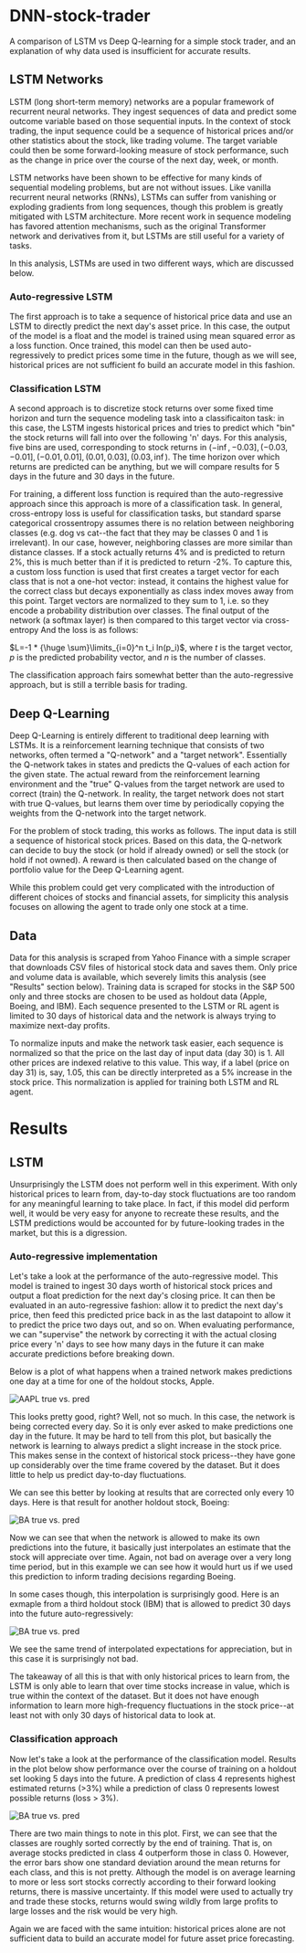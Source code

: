 # DNN-stock-trader
A comparison of LSTM vs Deep Q-learning for a simple stock trader, and an
explanation of why data used is insufficient for accurate results.

## LSTM Networks
LSTM (long short-term memory) networks are a popular framework of recurrent
neural networks. They ingest sequences of data and predict some outcome variable
based on those sequential inputs. In the context of stock trading, the input
sequence could be a sequence of historical prices and/or other statistics about
the stock, like trading volume. The target variable could then be some
forward-looking measure of stock performance, such as the change in price over
the course of the next day, week, or month.

LSTM networks have been shown to be effective for many kinds of sequential
modeling problems, but are not without issues. Like vanilla recurrent neural
networks (RNNs), LSTMs can suffer from vanishing or exploding gradients from
long sequences, though this problem is greatly mitigated with LSTM architecture.
More recent work in sequence modeling has favored attention mechanisms, such as
the original Transformer network and derivatives from it, but LSTMs are still
useful for a variety of tasks.

In this analysis, LSTMs are used in two different ways, which are discussed below.

### Auto-regressive LSTM 

The first approach is to take a
sequence of historical price data and use an LSTM to directly predict the next
day's asset price. In this case, the output of the model is a float and the model is trained using mean squared error as a loss function. Once trained, this model can then be used auto-regressively to predict
prices some time in the future, though as we will see, historical prices are
not sufficient fo build an accurate model in this fashion.

### Classification LSTM

A second approach is to discretize stock returns over some fixed time horizon
and turn the sequence modeling task into a classificaiton task: in this case,
the LSTM ingests historical prices and tries to predict which "bin" the stock
returns will fall into over the following 'n' days. For this analysis, five bins are used, corresponding to stock returns in $(-\inf, -0.03],(-0.03,-0.01],(-0.01,0.01],(0.01,0.03],(0.03,\inf)$. The time horizon over which returns are predicted can be anything, but we will compare results for 5 days in the future and 30 days in the future. 

For training, a different loss function is required than the auto-regressive
approach since this approach is more of a classification task. In general,
cross-entropy loss is useful for classification tasks, but standard sparse
categorical crossentropy assumes there is no relation between neighboring
classes (e.g. dog vs cat--the fact that they may be classes 0 and 1 is irrelevant).
In our case, however, neighboring classes are more similar than distance classes.
If a stock actually returns 4% and is predicted to return 2%, this is much better
than if it is predicted to return -2%. To capture this, a custom loss function is
used that first creates a target vector for each class that is not a one-hot
vector: instead, it contains the highest value for the correct class but decays
exponentially as class index moves away from this point. Target vectors are
normalized to they sum to 1, i.e. so they encode a probability distribution over
classes. The final output of the network (a softmax layer) is then compared to
this target vector via cross-entropy And the loss is as follows:

$L=-1 *  {\huge \sum}\limits_{i=0}^n t_i ln(p_i)$, where $t$ is the target vector, $p$ is
the predicted probability vector, and $n$ is the number of classes.

The classification approach fairs somewhat
better than the auto-regressive approach, but is still a terrible basis for
trading.

## Deep Q-Learning
Deep Q-Learning is entirely different to traditional deep learning with LSTMs.
It is a reinforcement learning technique that consists of two networks, often
termed a "Q-network" and a "target network". Essentially the Q-network takes in
states and predicts the Q-values of each action for the given state. The actual
reward from the reinforcement learning environment and the "true" Q-values from
the target network are used to correct (train) the Q-network. In reality, the
target network does not start with true Q-values, but learns them over time by
periodically copying the weights from the Q-network into the target network.

For the problem of stock trading, this works as follows. The input data is still
a sequence of historical stock prices. Based on this data, the Q-network can
decide to buy the stock (or hold if already owned) or sell the stock (or hold
if not owned). A reward is then calculated based on the change of portfolio
value for the Deep Q-Learning agent. 

While this problem could get very complicated with the introduction of different
choices of stocks and financial assets, for simplicity this analysis focuses on
allowing the agent to trade only one stock at a time.

## Data
Data for this analysis is scraped from Yahoo Finance with a simple scraper that
downloads CSV files of historical stock data and saves them. Only price and
volume data is available, which severely limits this analysis (see "Results"
section below). Training data is scraped for stocks in the S&P 500 only and
three stocks are chosen to be used as holdout data (Apple, Boeing, and IBM).
Each sequence presented to the LSTM or RL agent is limited to 30 days of
historical data and the network is always trying to maximize next-day profits.

To normalize inputs and make the network task easier, each sequence is normalized
so that the price on the last day of input data (day 30) is 1. All other prices
are indexed relative to this value. This way, if a label (price on day 31) is,
say, 1.05, this can be directly interpreted as a 5% increase in the stock price.
This normalization is applied for training both LSTM and RL agent.

# Results

## LSTM

Unsurprisingly the LSTM does not perform well in this experiment. With only
historical prices to learn from, day-to-day stock fluctuations are too random
for any meaningful learning to take place. In fact, if this model did perform
well, it would be very easy for anyone to recreate these results, and the
LSTM predictions would be accounted for by future-looking trades in the
market, but this is a digression.

### Auto-regressive implementation

Let's take a look at the performance of the auto-regressive model. This model is
trained to ingest 30 days worth of historical stock prices and output a float
prediction for the next day's closing price. It can then be evaluated in an
auto-regressive fashion: allow it to predict the next day's price, then feed
this predicted price back in as the last datapoint to allow it to predict the
price two days out, and so on. When evaluating performance, we can "supervise"
the network by correcting it with the actual closing price every 'n' days to see
how many days in the future it can make accurate predictions before breaking down.

Below is a plot of what happens when a trained network makes predictions one day
at a time for one of the holdout stocks, Apple.

![AAPL true vs. pred](https://github.com/rileypsmith/DNN-stock-trader/blob/main/plots/auto-regressive_LSTM/EPOCH005_AAPL_01.png)

This looks pretty good, right? Well, not so much. In this case, the network is
being corrected every day. So it is only ever asked to make predictions one day
in the future. It may be hard to tell from this plot, but basically the network
is learning to always predict a slight increase in the stock price. This makes
sense in the context of historical stock pricess--they have gone up considerably
over the time frame covered by the dataset. But it does little to help us
predict day-to-day fluctuations.

We can see this better by looking at results that are corrected only every 10
days. Here is that result for another holdout stock, Boeing:

![BA true vs. pred](https://github.com/rileypsmith/DNN-stock-trader/blob/main/plots/auto-regressive_LSTM/EPOCH005_BA_10.png)

Now we can see that when the network is allowed to make its own predictions into
the future, it basically just interpolates an estimate that the stock will
appreciate over time. Again, not bad on average over a very long time period, 
but in this example we can see how it would hurt us if we used this prediction
to inform trading decisions regarding Boeing.

In some cases though, this interpolation is surprisingly good. Here is an exmaple
from a third holdout stock (IBM) that is allowed to predict 30 days into the
future auto-regressively:

![BA true vs. pred](https://github.com/rileypsmith/DNN-stock-trader/blob/main/plots/auto-regressive_LSTM/EPOCH005_IBM_30.png)

We see the same trend of interpolated expectations for appreciation, but in this
case it is surprisingly not bad.

The takeaway of all this is that with only historical prices to learn from, the
LSTM is only able to learn that over time stocks increase in value, which is true
within the context of the dataset. But it does not have enough information to
learn more high-frequency fluctuations in the stock price--at least not with only
30 days of historical data to look at.

### Classification approach

Now let's take a look at the performance of the classification model. Results
in the plot below show performance over the course of training on a holdout set
looking 5 days into the future. A prediction of class 4 represents highest
estimated returns (>3%) while a prediction of class 0 represents lowest possible
returns (loss > 3%). 

![BA true vs. pred](https://github.com/rileypsmith/DNN-stock-trader/blob/main/plots/classification_LSTM/5day_classification_lstm_results.png)

There are two main things to note in this plot. First,
we can see that the classes are roughly sorted correctly by the end of training.
That is, on average stocks predicted in class 4 outperform those in class 0. 
However, the error bars show one standard deviation around the mean returns for
each class, and this is not pretty. Although the model is on average learning
to more or less sort stocks correctly according to their forward looking returns,
there is massive uncertainty. If this model were used to actually try and trade
these stocks, returns would swing wildly from large profits to large losses and
the risk would be very high.

Again we are faced with the same intuition: historical prices alone are not
sufficient data to build an accurate model for future asset price forecasting.
